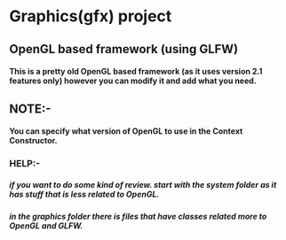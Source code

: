# Graphics(gfx) project 
## OpenGL based framework (using GLFW)
#### This is a pretty old OpenGL based framework (as it uses version 2.1 features only) however you can modify it and add what you need.
## NOTE:-
#### You can specify what version of OpenGL to use in the Context Constructor.
### HELP:-
##### if you want to do some kind of review. start with the system folder as it has stuff that is less related to OpenGL.
##### in the graphics folder there is files that have classes related more to OpenGL and GLFW.
